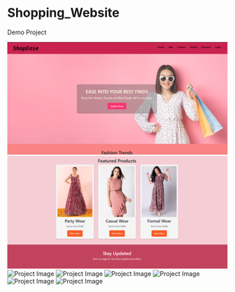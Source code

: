 # Shopping_Website
Demo Project

![Project Tmage](https://github.com/Fathima-09/Shopping_Website/blob/main/React%20App%20-%20Google%20Chrome%2014_02_2025%2019_58_29.png)
![Project Image](https://github.com/Fathima-09/Shopping_Website/blob/main/React%20App%20-%20Google%20Chrome%2014_02_2025%2019_59_45.png)
![Project Image]()
![Project Image]()
![Project Image]()
![Project Image]()
![Project Image]()
![Project Image]()
